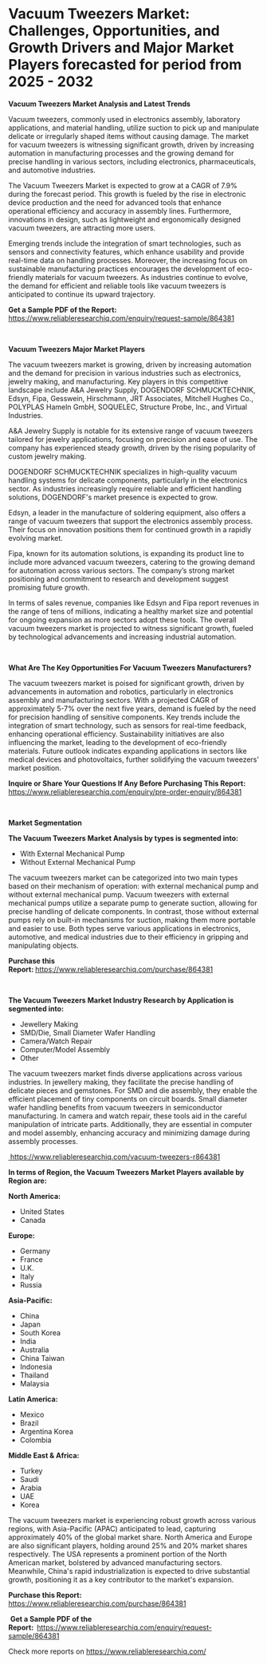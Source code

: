 <p><h1>Vacuum Tweezers Market: Challenges, Opportunities, and Growth Drivers and Major Market Players forecasted for period from 2025 - 2032</h1></p><p><strong>Vacuum Tweezers Market Analysis and Latest Trends</strong></p>
<p><p>Vacuum tweezers, commonly used in electronics assembly, laboratory applications, and material handling, utilize suction to pick up and manipulate delicate or irregularly shaped items without causing damage. The market for vacuum tweezers is witnessing significant growth, driven by increasing automation in manufacturing processes and the growing demand for precise handling in various sectors, including electronics, pharmaceuticals, and automotive industries.</p><p>The Vacuum Tweezers Market is expected to grow at a CAGR of 7.9% during the forecast period. This growth is fueled by the rise in electronic device production and the need for advanced tools that enhance operational efficiency and accuracy in assembly lines. Furthermore, innovations in design, such as lightweight and ergonomically designed vacuum tweezers, are attracting more users.</p><p>Emerging trends include the integration of smart technologies, such as sensors and connectivity features, which enhance usability and provide real-time data on handling processes. Moreover, the increasing focus on sustainable manufacturing practices encourages the development of eco-friendly materials for vacuum tweezers. As industries continue to evolve, the demand for efficient and reliable tools like vacuum tweezers is anticipated to continue its upward trajectory.</p></p>
<p><strong>Get a Sample PDF of the Report:&nbsp;</strong> <a href="https://www.reliableresearchiq.com/enquiry/request-sample/864381?utm_campaign=2232&utm_medium=2&utm_source=Github&utm_content=ia&utm_term=20022025&utm_id=vacuum-tweezers">https://www.reliableresearchiq.com/enquiry/request-sample/864381</a></p>
<p>&nbsp;</p>
<p><strong>Vacuum Tweezers Major Market Players</strong></p>
<p><p>The vacuum tweezers market is growing, driven by increasing automation and the demand for precision in various industries such as electronics, jewelry making, and manufacturing. Key players in this competitive landscape include A&A Jewelry Supply, DOGENDORF SCHMUCKTECHNIK, Edsyn, Fipa, Gesswein, Hirschmann, JRT Associates, Mitchell Hughes Co., POLYPLAS Hameln GmbH, SOQUELEC, Structure Probe, Inc., and Virtual Industries.</p><p>A&A Jewelry Supply is notable for its extensive range of vacuum tweezers tailored for jewelry applications, focusing on precision and ease of use. The company has experienced steady growth, driven by the rising popularity of custom jewelry making.</p><p>DOGENDORF SCHMUCKTECHNIK specializes in high-quality vacuum handling systems for delicate components, particularly in the electronics sector. As industries increasingly require reliable and efficient handling solutions, DOGENDORF's market presence is expected to grow.</p><p>Edsyn, a leader in the manufacture of soldering equipment, also offers a range of vacuum tweezers that support the electronics assembly process. Their focus on innovation positions them for continued growth in a rapidly evolving market.</p><p>Fipa, known for its automation solutions, is expanding its product line to include more advanced vacuum tweezers, catering to the growing demand for automation across various sectors. The company’s strong market positioning and commitment to research and development suggest promising future growth.</p><p>In terms of sales revenue, companies like Edsyn and Fipa report revenues in the range of tens of millions, indicating a healthy market size and potential for ongoing expansion as more sectors adopt these tools. The overall vacuum tweezers market is projected to witness significant growth, fueled by technological advancements and increasing industrial automation.</p></p>
<p>&nbsp;</p>
<p><strong>What Are The Key Opportunities For Vacuum Tweezers Manufacturers?</strong></p>
<p><p>The vacuum tweezers market is poised for significant growth, driven by advancements in automation and robotics, particularly in electronics assembly and manufacturing sectors. With a projected CAGR of approximately 5-7% over the next five years, demand is fueled by the need for precision handling of sensitive components. Key trends include the integration of smart technology, such as sensors for real-time feedback, enhancing operational efficiency. Sustainability initiatives are also influencing the market, leading to the development of eco-friendly materials. Future outlook indicates expanding applications in sectors like medical devices and photovoltaics, further solidifying the vacuum tweezers’ market position.</p></p>
<p><strong>Inquire or Share Your Questions If Any Before Purchasing This Report:</strong> <a href="https://www.reliableresearchiq.com/enquiry/pre-order-enquiry/864381?utm_campaign=2232&utm_medium=2&utm_source=Github&utm_content=ia&utm_term=20022025&utm_id=vacuum-tweezers">https://www.reliableresearchiq.com/enquiry/pre-order-enquiry/864381</a></p>
<p>&nbsp;</p>
<p><strong>Market Segmentation</strong></p>
<p><strong>The Vacuum Tweezers Market Analysis by types is segmented into:</strong></p>
<p><ul><li>With External Mechanical Pump</li><li>Without External Mechanical Pump</li></ul></p>
<p><p>The vacuum tweezers market can be categorized into two main types based on their mechanism of operation: with external mechanical pump and without external mechanical pump. Vacuum tweezers with external mechanical pumps utilize a separate pump to generate suction, allowing for precise handling of delicate components. In contrast, those without external pumps rely on built-in mechanisms for suction, making them more portable and easier to use. Both types serve various applications in electronics, automotive, and medical industries due to their efficiency in gripping and manipulating objects.</p></p>
<p><strong>Purchase this Report:&nbsp;</strong><a href="https://www.reliableresearchiq.com/purchase/864381?utm_campaign=2232&utm_medium=2&utm_source=Github&utm_content=ia&utm_term=20022025&utm_id=vacuum-tweezers">https://www.reliableresearchiq.com/purchase/864381</a></p>
<p>&nbsp;</p>
<p><strong>The Vacuum Tweezers Market Industry Research by Application is segmented into:</strong></p>
<p><ul><li>Jewellery Making</li><li>SMD/Die, Small Diameter Wafer Handling</li><li>Camera/Watch Repair</li><li>Computer/Model Assembly</li><li>Other</li></ul></p>
<p><p>The vacuum tweezers market finds diverse applications across various industries. In jewellery making, they facilitate the precise handling of delicate pieces and gemstones. For SMD and die assembly, they enable the efficient placement of tiny components on circuit boards. Small diameter wafer handling benefits from vacuum tweezers in semiconductor manufacturing. In camera and watch repair, these tools aid in the careful manipulation of intricate parts. Additionally, they are essential in computer and model assembly, enhancing accuracy and minimizing damage during assembly processes.</p></p>
<p><a href="https://www.reliableresearchiq.com/vacuum-tweezers-r864381?utm_campaign=2232&utm_medium=2&utm_source=Github&utm_content=ia&utm_term=20022025&utm_id=vacuum-tweezers">&nbsp;https://www.reliableresearchiq.com/vacuum-tweezers-r864381</a></p>
<p><strong>In terms of Region, the Vacuum Tweezers Market Players available by Region are:</strong></p>
<p>
    <p> <strong> North America: </strong>
        <ul>
            <li>United States</li>
            <li>Canada</li>
        </ul>
        </p> 
    <p> <strong> Europe: </strong>
        <ul>
            <li>Germany</li>
            <li>France</li>
            <li>U.K.</li>
            <li>Italy</li>
            <li>Russia</li>
        </ul>
        </p> 
    <p> <strong> Asia-Pacific: </strong>
        <ul>
            <li>China</li>
            <li>Japan</li>
            <li>South Korea</li>
            <li>India</li>
            <li>Australia</li>
            <li>China Taiwan</li>
            <li>Indonesia</li>
            <li>Thailand</li>
            <li>Malaysia</li>
        </ul>
        </p> 
    <p> <strong> Latin America: </strong>
        <ul>
            <li>Mexico</li>
            <li>Brazil</li>
            <li>Argentina Korea</li>
            <li>Colombia</li>
        </ul>
        </p> 
    <p> <strong> Middle East & Africa: </strong>
        <ul>
            <li>Turkey</li>
            <li>Saudi</li>
            <li>Arabia</li>
            <li>UAE</li>
            <li>Korea</li>
        </ul>
    </p>
    </p>
<p><p>The vacuum tweezers market is experiencing robust growth across various regions, with Asia-Pacific (APAC) anticipated to lead, capturing approximately 40% of the global market share. North America and Europe are also significant players, holding around 25% and 20% market shares respectively. The USA represents a prominent portion of the North American market, bolstered by advanced manufacturing sectors. Meanwhile, China's rapid industrialization is expected to drive substantial growth, positioning it as a key contributor to the market's expansion.</p></p>
<p><strong>Purchase this Report: </strong><a href="https://www.reliableresearchiq.com/purchase/864381?utm_campaign=2232&utm_medium=2&utm_source=Github&utm_content=ia&utm_term=20022025&utm_id=vacuum-tweezers">https://www.reliableresearchiq.com/purchase/864381</a></p>
<p>&nbsp;<strong>Get a Sample PDF of the Report:&nbsp;&nbsp;</strong><a href="https://www.reliableresearchiq.com/enquiry/request-sample/864381?utm_campaign=2232&utm_medium=2&utm_source=Github&utm_content=ia&utm_term=20022025&utm_id=vacuum-tweezers">https://www.reliableresearchiq.com/enquiry/request-sample/864381</a></p>
<p><strong></strong></p>
<p>Check more reports on <a href="https://www.reliableresearchiq.com/?utm_campaign=2232&utm_medium=2&utm_source=Github&utm_content=ia&utm_term=20022025&utm_id=vacuum-tweezers">https://www.reliableresearchiq.com/</a></p>